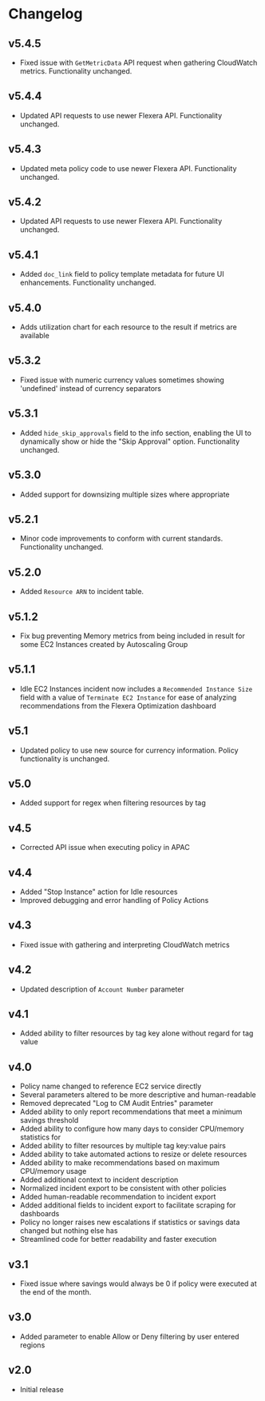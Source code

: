 # Changelog

## v5.4.5

- Fixed issue with `GetMetricData` API request when gathering CloudWatch metrics. Functionality unchanged.

## v5.4.4

- Updated API requests to use newer Flexera API. Functionality unchanged.

## v5.4.3

- Updated meta policy code to use newer Flexera API. Functionality unchanged.

## v5.4.2

- Updated API requests to use newer Flexera API. Functionality unchanged.

## v5.4.1

- Added `doc_link` field to policy template metadata for future UI enhancements. Functionality unchanged.

## v5.4.0

- Adds utilization chart for each resource to the result if metrics are available

## v5.3.2

- Fixed issue with numeric currency values sometimes showing 'undefined' instead of currency separators

## v5.3.1

- Added `hide_skip_approvals` field to the info section, enabling the UI to dynamically show or hide the "Skip Approval" option. Functionality unchanged.

## v5.3.0

- Added support for downsizing multiple sizes where appropriate

## v5.2.1

- Minor code improvements to conform with current standards. Functionality unchanged.

## v5.2.0

- Added `Resource ARN` to incident table.

## v5.1.2

- Fix bug preventing Memory metrics from being included in result for some EC2 Instances created by Autoscaling Group

## v5.1.1

- Idle EC2 Instances incident now includes a `Recommended Instance Size` field with a value of `Terminate EC2 Instance` for ease of analyzing recommendations from the Flexera Optimization dashboard

## v5.1

- Updated policy to use new source for currency information. Policy functionality is unchanged.

## v5.0

- Added support for regex when filtering resources by tag

## v4.5

- Corrected API issue when executing policy in APAC

## v4.4

- Added "Stop Instance" action for Idle resources
- Improved debugging and error handling of Policy Actions

## v4.3

- Fixed issue with gathering and interpreting CloudWatch metrics

## v4.2

- Updated description of `Account Number` parameter

## v4.1

- Added ability to filter resources by tag key alone without regard for tag value

## v4.0

- Policy name changed to reference EC2 service directly
- Several parameters altered to be more descriptive and human-readable
- Removed deprecated "Log to CM Audit Entries" parameter
- Added ability to only report recommendations that meet a minimum savings threshold
- Added ability to configure how many days to consider CPU/memory statistics for
- Added ability to filter resources by multiple tag key:value pairs
- Added ability to take automated actions to resize or delete resources
- Added ability to make recommendations based on maximum CPU/memory usage
- Added additional context to incident description
- Normalized incident export to be consistent with other policies
- Added human-readable recommendation to incident export
- Added additional fields to incident export to facilitate scraping for dashboards
- Policy no longer raises new escalations if statistics or savings data changed but nothing else has
- Streamlined code for better readability and faster execution

## v3.1

- Fixed issue where savings would always be 0 if policy were executed at the end of the month.

## v3.0

- Added parameter to enable Allow or Deny filtering by user entered regions

## v2.0

- Initial release
